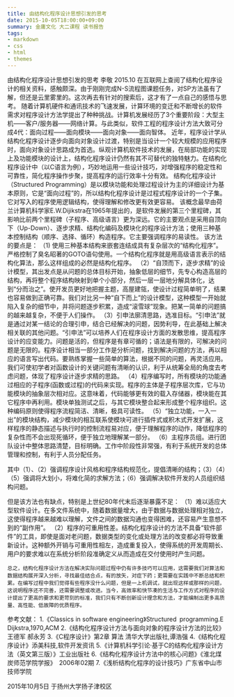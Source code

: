 ```yaml
---
title: 由结构化程序设计思想引发的思考
date: 2015-10-05T18:00:00+09:00
summary: 金庸文化 大二课程 读书报告
tags:
- markdown
- css
- html
- themes
---
```

由结构化程序设计思想引发的思考
                          李敬 2015.10
在互联网上查阅了结构化程序设计的相关资料，感触颇深。由于刚刚完成N-S流程图课题任务，对SP方法虽有了解，但还是云里雾里的。这次再去有针对的搜索后，这才有了一点自己的感悟与思考。
随着计算机硬件和通讯技术的飞速发展，计算环境的变迁和不断增长的软件需求对程序设计方法学提出了种种挑战。计算机发展经历了3个重要阶段：大型主机——客户/服务器——网络计算。与此类似，软件工程的程序设计方法大致可分成4代：面向过程——面向模块——面向对象——面向智体。
近年，程序设计学从结构化程序设计逐步向面向对象设计过渡，特别是当设计一个较大规模的应用程序时，面向对象设计思路成为首选。纵观计算机软件技术的发展，在局部功能的实现上及功能模块的设计上，结构化程序设计仍然有其不可替代的独特魅力。在结构化程序设计中（以C语言为例），巧妙地运用一些设计技巧，对增强程序的稳定性和可靠性，简化程序操作步聚，提高程序的运行效率十分有效。 
结构化程序设计（Structured Programming）是以模块功能和处理过程设计为主的详细设计为基本原则，它是“面向过程”的，所以结构化程序设计是过程式程序设计的一个子集。它对写入的程序使用逻辑结构，使得理解和修改更有效更容易。
该概念最早由荷兰计算机科学家E.W.Dijikstra在1965年提出的，是软件发展的第三个里程碑，其影响比前两个里程碑（子程序、高级语言）更为深远。它的主要观点是采用自顶向下（Up-Down）、逐步求精、结构化编码及模块化的程序设计方法；使用三种基本控制结构（顺序、选择、循环）构造程序。它主要强调程序的易读性。
该方法的要点是：
（1) 使用三种基本结构来嵌套连结成具有复杂层次的“结构化程序”。严格控制了臭名昭著的GOTO语句使用。一个结构化程序就是用高级语言表示的结构化算法，那么这样组成的必然是结构化程序。
（2）“自顶而下，逐步求精”的设计模型，其出发点是从问题的总体目标开始，抽象低层的细节，先专心构造高层的结构，再将整个程序结构映射到单个小部分，然后一层一层地分解具体化，达到“分而治之”。使开发员更好地把握主题，高屋建瓴，使设计过程简单明了，结果也容易做到正确可靠。我们对比另一种“自下而上”的设计模型，这种模型一开始就陷入复杂的细节中，并将问题逐步积累，造成“滚雪球”现象。把某一简单的问题搞的越来越复杂，不便于人们操作。
（3）引申法廓清思路，选准目标。“引申法”就是通过对某一结论的合理引申，结合已经解决的问题，因势利导，在此基础上解决相关联的其他问题。“引申法”可以培养人们在程序设计方面的发散思维，提高程序设计的应变能力。问题是活的，但程序是有章可循的；语法是有限的，可解决的问题是无限的。程序设计相当一部分工作是分析问题，找到解决问题的方法，再以相应的语言写出代码。要熟练掌握一些简单的算法，根据不同的问题，再灵活应用。我们可使初学者对函数设计的关键问题有清晰的认识，利于从统筹全局的角度去考虑问题，体现了程序设计逐步求精的思路。
（4）程序编写时，所有模块的功能通过相应的子程序(函数或过程)的代码来实现。程序的主体是子程序层次库，它与功能模块的抽象层次相对应。这意味着，代码能够更有效的载入存储器，模块能在其它程序中再利用。模块单独测试之后，与其它模块整合起来形成整个程序组织。这种编码原则使得程序流程简洁、清晰，极具可读性。
（5）“独立功能，一入一出”的模块结构，减少模块的相互联系使模块可进行插件式或积木式开发扩展，这样程序的静态描述与执行时的控制流程易对应，便于理解程序的动作，降低程序的复杂性而不会出现死循环，便于独立地理解某一部分。
（6）主程序员组。进行团队设计中整体思路清楚，目标明确。工作中阶段性非常强，有利于系统开发的总体管理和控制，有利于人员分配任务。

其中（1）、（2）强调程序设计风格和程序结构规范化，提倡清晰的结构；（3）（4）（5）强调将大划小，将难化简的求解方法；（6）强调解决软件开发的人员组织结构问题。

但是该方法也有缺点，特别是上世纪80年代末后逐渐暴露不足：
（1）难以适应大型软件设计。在多文件系统中，随着数据量增大，由于数据与数据处理相对独立，这使得程序越来越难以理解，文件之间的数据沟通也变得困难，还容易产生意想不到的“副作用”。
（2）程序的可重用性差。结构化程序设计的方法不具备“软件部件”的工具，即使是面对老问题，数据类型的变化或处理方法的改变都必将导致重新设计。这种额外开销与可重用性相左，造成重复投入，使得系统的开发周期长、用户的要求难以在系统分析阶段准确定义从而造成在交付使用时产生问题。

    总之，结构化程序设计方法在解决实际问题过程中仍有许多技巧可以应用，这需要我们对算法和数据结构展开深入分析，寻找最佳结合点，有的放矢，对症下药；更需要在实践中不断总结和积累。在编写过程中我们觉得有些程序没什么问题，但是一上机调试，就出现这样或那样的问题，这说明程序还不完善，还需要调整或改进。当今，高效率和快节凑的生活与工作方式对程序的设计提出了更高的要求和更苛刻的标准，我们只有不断创新设计理念和方法，才能编制出更多高质量、高性能、低故障的优质程序。













参考文献：
1.《Classics in software engineering》Structured programming.E Dijkstra,1970,ACM
2.《结构化程序设计方法与面向对象的程序设计方法的比较》 王德军 郝永芳
3.《C程序设计》第2章 算法 清华大学出版社,谭浩强
4.《结构化程序设计》添美科技,软件开发资讯
5.《计算机科学引论·基于C的结构化程序设计方法（英文第三版）》工业出版社
6.《结构化程序设计方法中的核心问题》《淮北煤炭师范学院学报》 2006年02期
7.《浅析结构化程序的设计技巧》广东省中山市技师学院


2015年10月5日
于扬州大学扬子津校区